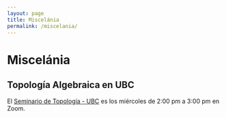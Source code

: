 ```yaml
---
layout: page
title: Miscelánia
permalink: /miscelania/
---
```


# Miscelánia

## Topología Algebraica en UBC
El [Seminario de Topología - UBC](http://www.math.ubc.ca/Dept/Events/index.shtml?period=future&series=6) es los miércoles de 2:00 pm a 3:00 pm en Zoom.
